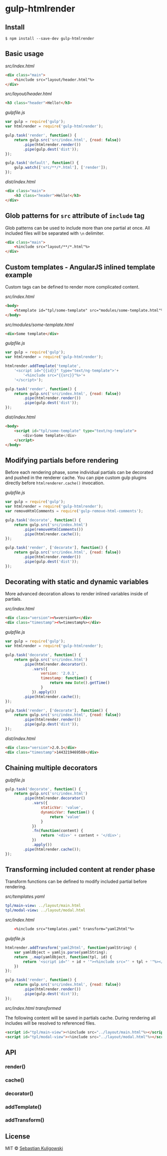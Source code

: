 # gulp-htmlrender 

## Install

```
$ npm install --save-dev gulp-htmlrender
```


## Basic usage

*src/index.html*
```html
<div class="main">
	<%include src="layout/header.html"%>
</div>
```

*src/layout/header.html*
```html
<h3 class="header">Hello!</h3>
```

*gulpfile.js*
```js
var gulp = require('gulp');
var htmlrender = require('gulp-htmlrender');

gulp.task('render', function() {
	return gulp.src('src/index.html', {read: false})
		.pipe(htmlrender.render())
		.pipe(gulp.dest('dist'));
});

gulp.task('default', function() {
	gulp.watch(['src/**/*.html'], ['render']);
});
```

*dist/index.html*
```html
<div class="main">
	<h3 class="header">Hello!</h3>
</div>
```


## Glob patterns for `src` attribute of `include` tag

Glob patterns can be used to include more than one partial at once. All included files will be separated with `\n` delimiter.

```html
<div class="main">
	<%include src="layout/**/*.html"%>
</div>
```


## Custom templates - AngularJS inlined template example

Custom tags can be defined to render more complicated content. 

*src/index.html*
```html
<body>
	<%template id="tpl/some-template" src="modules/some-template.html"%>
</body>
```

*src/modules/some-template.html*
```html
<div>Some template</div>
```

*gulpfile.js*
```js
var gulp = require('gulp');
var htmlrender = require('gulp-htmlrender');

htmlrender.addTemplate('template', 
	'<script id="{{id}}" type="text/ng-template">'+
		'<%include src="{{src}}"%>'+
	'</script>');

gulp.task('render', function() {
	return gulp.src('src/index.html', {read: false})
		.pipe(htmlrender.render())
		.pipe(gulp.dest('dist'));
});
```

*dist/index.html*
```html
<body>
	<script id="tpl/some-template" type="text/ng-template">
		<div>Some template</div>
	</script>
</body>
```


## Modifying partials before rendering

Before each rendering phase, some individual partials can be decorated and pushed in the renderer cache. You can pipe custom gulp plugins directly before `htmlrenderer.cache()` invocation.

*gulpfile.js*
```js
var gulp = require('gulp');
var htmlrender = require('gulp-htmlrender');
var removeHtmlComments = require('gulp-remove-html-comments');

gulp.task('decorate', function() {
	return gulp.src('src/index.html')
		.pipe(removeHtmlComments())
		.pipe(htmlrender.cache());
});

gulp.task('render', ['decorate'], function() {
	return gulp.src('src/index.html', {read: false})
		.pipe(htmlrender.render())
		.pipe(gulp.dest('dist'));
});
```



## Decorating with static and dynamic variables

More advanced decoration allows to render inlined variables inside of partials.

*src/index.html*
```html
<div class="version"><%=version%></div>
<div class="timestamp"><%=timestamp%></div>
```

*gulpfile.js*
```js
var gulp = require('gulp');
var htmlrender = require('gulp-htmlrender');

gulp.task('decorate', function() {
	return gulp.src('src/index.html')
		.pipe(htmlrender.decorator().
			.vars({
				version: '2.0.1',
				timestamp: function() {
					return new Date().getTime()
				}
			}).apply())
		.pipe(htmlrender.cache());
});

gulp.task('render', ['decorate'], function() {
	return gulp.src('src/index.html', {read: false})
		.pipe(htmlrender.render())
		.pipe(gulp.dest('dist'));
});
```

*dist/index.html*
```html
<div class="version">2.0.1</div>
<div class="timestamp">1443219469588</div>
```


## Chaining multiple decorators

*gulpfile.js*
```js
gulp.task('decorate', function() {
	return gulp.src('src/index.html')
		.pipe(htmlrender.decorator()
			.vars({
				staticVar: 'value',
				dynamicVar: function() {
					return 'value'
				}
			})
			.fn(function(content) {
				return '<div>' + content + '</div>';
			})
			.apply())
		.pipe(htmlrender.cache());
});
```


## Transforming included content at render phase

Transform functions can be defined to modify included partial before rendering. 

*src/templates.yaml*
```yaml
tpl/main-view: ../layout/main.html
tpl/modal-view: ../layout/modal.html
```

*src/index.html*
```html
	<%include src="templates.yaml" transform="yaml2html"%>
```

*gulpfile.js*
```js
htmlrender.addTransform('yaml2html', function(yamlString) {
	var yamlObject = yamljs.parse(yamlString);
	return _.map(yamlObject, function(tpl, id) { 
		return '<script id="' + id + '"><%include src="' + tpl + '"%></script>';
	})
});

gulp.task('render', function() {
	return gulp.src('src/index.html', {read: false})
		.pipe(htmlrender.render())
		.pipe(gulp.dest('dist'));
});
```

*src/index.html transformed*

The following content will be saved in partials cache. During rendering all includes will be resolved to referenced files.

```html
<script id="tpl/main-view"><%include src="../layout/main.html"%></script>
<script id="tpl/modal-view"><%include src="../layout/modal.html"%></script>
```


## API

### render()
### cache()
### decorator()
### addTemplate()
### addTransform()

## License

MIT © [Sebastian Kuligowski](http://kuligowski.pl)
